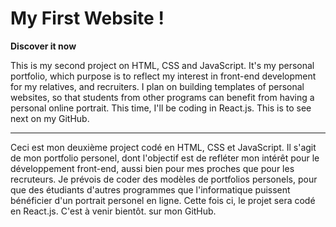 # My First Website !

**Discover it now**

This is my second project on HTML, CSS and JavaScript. It's my personal portfolio, which purpose is to reflect my interest in front-end development for my relatives, and recruiters. I plan on building templates of personal websites, so that students from other programs can benefit from having a personal online portrait. This time, I'll be coding in React.js. This is to see next on my GitHub.

__________________________________________________________________________________________________________________________________________________________________

Ceci est mon deuxième project codé en HTML, CSS et JavaScript. Il s'agit de mon portfolio personel, dont l'objectif est de refléter mon intérêt pour le développement front-end, aussi bien pour mes proches que pour les recruteurs. Je prévois de coder des modèles de portfolios personels, pour que des étudiants d'autres programmes que l'informatique puissent bénéficier d'un portrait personel en ligne. Cette fois ci, le projet sera codé en React.js. C'est à venir bientôt. sur mon GitHub.

